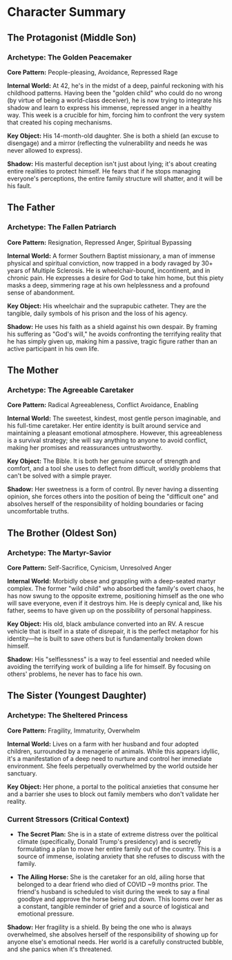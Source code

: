 # Character Summary

## The Protagonist (Middle Son)

### Archetype: The Golden Peacemaker

**Core Pattern:** People-pleasing, Avoidance, Repressed Rage

**Internal World:** At 42, he's in the midst of a deep, painful reckoning with his childhood patterns. Having been the "golden child" who could do no wrong (by virtue of being a world-class deceiver), he is now trying to integrate his shadow and learn to express his immense, repressed anger in a healthy way. This week is a crucible for him, forcing him to confront the very system that created his coping mechanisms.

**Key Object:** His 14-month-old daughter. She is both a shield (an excuse to disengage) and a mirror (reflecting the vulnerability and needs he was never allowed to express).

**Shadow:** His masterful deception isn't just about lying; it's about creating entire realities to protect himself. He fears that if he stops managing everyone's perceptions, the entire family structure will shatter, and it will be his fault.

## The Father

### Archetype: The Fallen Patriarch

**Core Pattern:** Resignation, Repressed Anger, Spiritual Bypassing

**Internal World:** A former Southern Baptist missionary, a man of immense physical and spiritual conviction, now trapped in a body ravaged by 30+ years of Multiple Sclerosis. He is wheelchair-bound, incontinent, and in chronic pain. He expresses a desire for God to take him home, but this piety masks a deep, simmering rage at his own helplessness and a profound sense of abandonment.

**Key Object:** His wheelchair and the suprapubic catheter. They are the tangible, daily symbols of his prison and the loss of his agency.

**Shadow:** He uses his faith as a shield against his own despair. By framing his suffering as "God's will," he avoids confronting the terrifying reality that he has simply given up, making him a passive, tragic figure rather than an active participant in his own life.

## The Mother

### Archetype: The Agreeable Caretaker

**Core Pattern:** Radical Agreeableness, Conflict Avoidance, Enabling

**Internal World:** The sweetest, kindest, most gentle person imaginable, and his full-time caretaker. Her entire identity is built around service and maintaining a pleasant emotional atmosphere. However, this agreeableness is a survival strategy; she will say anything to anyone to avoid conflict, making her promises and reassurances untrustworthy.

**Key Object:** The Bible. It is both her genuine source of strength and comfort, and a tool she uses to deflect from difficult, worldly problems that can't be solved with a simple prayer.

**Shadow:** Her sweetness is a form of control. By never having a dissenting opinion, she forces others into the position of being the "difficult one" and absolves herself of the responsibility of holding boundaries or facing uncomfortable truths.

## The Brother (Oldest Son)

### Archetype: The Martyr-Savior

**Core Pattern:** Self-Sacrifice, Cynicism, Unresolved Anger

**Internal World:** Morbidly obese and grappling with a deep-seated martyr complex. The former "wild child" who absorbed the family's overt chaos, he has now swung to the opposite extreme, positioning himself as the one who will save everyone, even if it destroys him. He is deeply cynical and, like his father, seems to have given up on the possibility of personal happiness.

**Key Object:** His old, black ambulance converted into an RV. A rescue vehicle that is itself in a state of disrepair, it is the perfect metaphor for his identity—he is built to save others but is fundamentally broken down himself.

**Shadow:** His "selflessness" is a way to feel essential and needed while avoiding the terrifying work of building a life for himself. By focusing on others' problems, he never has to face his own.

## The Sister (Youngest Daughter)

### Archetype: The Sheltered Princess

**Core Pattern:** Fragility, Immaturity, Overwhelm

**Internal World:** Lives on a farm with her husband and four adopted children, surrounded by a menagerie of animals. While this appears idyllic, it's a manifestation of a deep need to nurture and control her immediate environment. She feels perpetually overwhelmed by the world outside her sanctuary.

**Key Object:** Her phone, a portal to the political anxieties that consume her and a barrier she uses to block out family members who don't validate her reality.

### Current Stressors (Critical Context)

- **The Secret Plan:** She is in a state of extreme distress over the political climate (specifically, Donald Trump's presidency) and is secretly formulating a plan to move her entire family out of the country. This is a source of immense, isolating anxiety that she refuses to discuss with the family.

- **The Ailing Horse:** She is the caretaker for an old, ailing horse that belonged to a dear friend who died of COVID ~9 months prior. The friend's husband is scheduled to visit during the week to say a final goodbye and approve the horse being put down. This looms over her as a constant, tangible reminder of grief and a source of logistical and emotional pressure.

**Shadow:** Her fragility is a shield. By being the one who is always overwhelmed, she absolves herself of the responsibility of showing up for anyone else's emotional needs. Her world is a carefully constructed bubble, and she panics when it's threatened.
